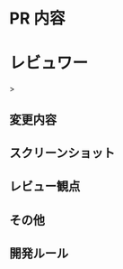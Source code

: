 # PR 内容

<!-- AB#○○○ を入力して、AzureDevOpsのBoardsにあるWorkItemと紐づけ可能 -->
<!-- ○○○ にはWorkItemのIDを入れる -->

# レビュワー

<!-- レビュワーをメンションする -->>

## 変更内容

<!-- プロジェクトへの変更内容を記載 -->

## スクリーンショット

<!-- 動作を確認できるスクショがあれば -->

## レビュー観点

<!-- 特にレビューしてほしい部分 -->

## その他

<!-- その他追記事項 -->

## 開発ルール

<!-- 開発ルールを記載する -->
